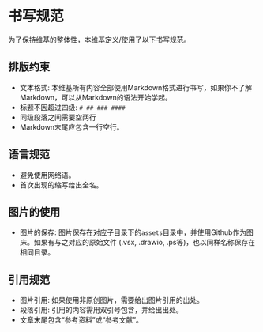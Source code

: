 # 书写规范

为了保持维基的整体性，本维基定义/使用了以下书写规范。

## 排版约束
- 文本格式: 本维基所有内容全部使用Markdown格式进行书写，如果你不了解Markdown，可以从Markdown的语法开始学起。
- 标题不因超过四级: `# ## ### ####`
- 同级段落之间需要空两行
- Markdown末尾应包含一行空行。


## 语言规范
- 避免使用网络语。
- 首次出现的缩写给出全名。


## 图片的使用
- 图片的保存: 图片保存在对应子目录下的`assets`目录中，并使用Github作为图床。如果有与之对应的原始文件 (.vsx, .drawio, .ps等)，也以同样名称保存在相同目录。


## 引用规范
- 图片引用: 如果使用非原创图片，需要给出图片引用的出处。
- 段落引用: 引用的内容需用双引号包含，并给出出处。
- 文章末尾包含“参考资料”或“参考文献”。
